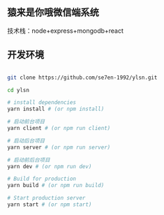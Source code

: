 ## 猿来是你哦微信端系统

技术栈：node+express+mongodb+react

## 开发环境

```bash

git clone https://github.com/se7en-1992/ylsn.git

cd ylsn

# install dependencies
yarn install # (or npm install)

# 启动前台项目
yarn client # (or npm run client)

# 启动后台项目
yarn server # (or npm run server)

# 启动前后台项目
yarn dev # (or npm run dev)

# Build for production
yarn build # (or npm run build)

# Start production server
yarn start # (or npm start)

```

